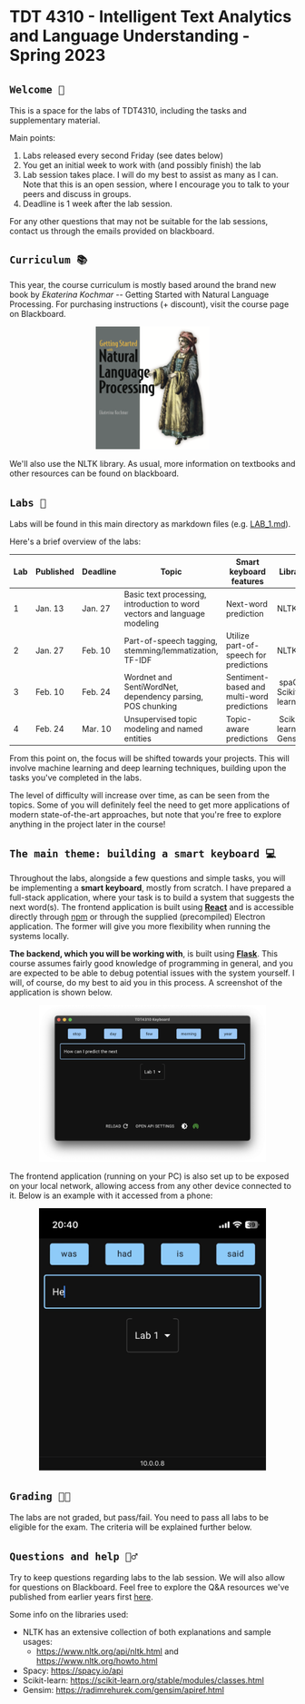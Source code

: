# TDT 4310 - Intelligent Text Analytics and Language Understanding - Spring 2023

##  `Welcome 👋`
This is a space for the labs of TDT4310, including the tasks and supplementary material.

Main points:
1. Labs released every second Friday (see dates below)
2. You get an initial week to work with (and possibly finish) the lab
3. Lab session takes place. I will do my best to assist as many as I can. Note that this is an open session, where I encourage you to talk to your peers and discuss in groups.
4. Deadline is 1 week after the lab session.

For any other questions that may not be suitable for the lab sessions, contact us through the emails provided on blackboard.

## `Curriculum 📚`
This year, the course curriculum is mostly based around the brand new book by *Ekaterina Kochmar* -- Getting Started with Natural Language Processing. For purchasing instructions (+ discount), visit the course page on Blackboard.

<p align="center">
    <img src="assets/kochmar.png" width=200>
</p>

We'll also use the NLTK library. As usual, more information on textbooks and other resources can be found on blackboard.

## `Labs 📝`
Labs will be found in this main directory as markdown files (e.g. [LAB_1.md](LAB_1.md)).

Here's a brief overview of the labs:

| Lab | Published | Deadline | Topic | Smart keyboard features | Libraries | Chapters |
| - | - | - | - | - | - | - |
| 1 | Jan. 13 | Jan. 27 | Basic text processing, introduction to word vectors and language modeling | Next-word prediction | NLTK | 2, 3 |
| 2 | Jan. 27 | Feb. 10 | Part-of-speech tagging, stemming/lemmatization, TF-IDF | Utilize part-of-speech for predictions | NLTK | 4, 5, 6 |
| 3 | Feb. 10 | Feb. 24 | Wordnet and SentiWordNet, dependency parsing, POS chunking | Sentiment-based and multi-word predictions | spaCy, Scikit-learn | 7, 8 |
| 4 | Feb. 24 | Mar. 10 | Unsupervised topic modeling and named entities | Topic-aware predictions | Scikit-learn, Gensim | 9, 10 |

From this point on, the focus will be shifted towards your projects. This will involve machine learning and deep learning techniques, building upon the tasks you've completed in the labs.

The level of difficulty will increase over time, as can be seen from the topics. Some of you will definitely feel the need to get more applications of modern state-of-the-art approaches, but note that you're free to explore anything in the project later in the course!

## `The main theme: building a smart keyboard 💻`
Throughout the labs, alongside a few questions and simple tasks, you will be implementing a **smart keyboard**, mostly from scratch. I have prepared a full-stack application, where your task is to build a system that suggests the next word(s). The frontend application is built using [**React**](https://reactjs.org/) and is accessible directly through [npm](https://www.npmjs.com) or through the supplied (precompiled) Electron application. The former will give you more flexibility when running the systems locally.

**The backend, which you will be working with**, is built using [**Flask**](https://palletsprojects.com/p/flask/). This course assumes fairly good knowledge of programming in general, and you are expected to be able to debug potential issues with the system yourself. I will, of course, do my best to aid you in this process. A screenshot of the application is shown below.

<p align="center">
    <img src="assets/electronapp.png" width=400>
</p>

The frontend application (running on your PC) is also set up to be exposed on your local network, allowing access from any other device connected to it. Below is an example with it accessed from a phone:

<p align="center">
    <img src="assets/lab_phone.png" width=400>
</p>

## `Grading 👨‍🏫`
The labs are not graded, but pass/fail. You need to pass all labs to be eligible for the exam. The criteria will be explained further below.

## `Questions and help 🙋‍♂️`
Try to keep questions regarding labs to the lab session. We will also allow for questions on Blackboard. Feel free to explore the Q&A resources we've published from earlier years first [here](QA.md).

Some info on the libraries used:
- NLTK has an extensive collection of both explanations and sample usages:
    - https://www.nltk.org/api/nltk.html and https://www.nltk.org/howto.html
- Spacy: https://spacy.io/api
- Scikit-learn: https://scikit-learn.org/stable/modules/classes.html
- Gensim: https://radimrehurek.com/gensim/apiref.html
